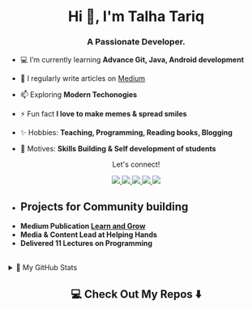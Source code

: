 <h1 align="center">Hi 👋, I'm Talha Tariq</h1>
<h3 align="center">A Passionate Developer.</h3>



- 💻 I’m currently learning **Advance Git, Java, Android development**

- 📝 I regularly write articles on [Medium](https://talhatariq-tt.medium.com/)

- 📫 Exploring  **Modern Techonogies**

- ⚡ Fun fact **I love to make memes & spread smiles**

- ✨ Hobbies: **Teaching, Programming, Reading books, Blogging**

- 💪 Motives: **Skills Building & Self development of students**


<div align="center">
<p align="center">Let's connect!</p>
<a href="https://www.linkedin.com/in/talha-tariq-7511631b0/">
    <img src="https://img.shields.io/badge/linkedin-%230077B5.svg?&style=for-the-badge&logo=linkedin&logoColor=white" />
</a>

<a href="https://web.facebook.com/profile.php?id=100027270442218">
    <img src="https://img.shields.io/badge/Facebook-1877F2?style=for-the-badge&logo=facebook&logoColor=white" />
</a>

<a href="https://twitter.com/Talha_Tariq_TT/">
    <img src="https://img.shields.io/badge/Twitter-1DA1F2?style=for-the-badge&logo=twitter&logoColor=white" />
</a>

<a href="https://www.instagram.com/tt_creator123/?hl=en">
    <img src="https://img.shields.io/badge/Instagram-E4405F?style=for-the-badge&logo=instagram&logoColor=white" />
</a>


<a href="https://talhatariq-tt.medium.com/">
    <img src="https://img.shields.io/badge/Medium-12100E?style=for-the-badge&logo=medium&logoColor=white" />
</a>
</div>

- ## Projects for Community building
- **Medium Publication [Learn and Grow](https://medium.com/learn-and-grow)**
- **Media & Content Lead at Helping Hands**
- **Delivered 11 Lectures on Programming**


<br>

<details>
<summary>📝 My GitHub Stats</summary>
<br>

[![Talha's github stats](https://github-readme-stats.vercel.app/api?username=TT-talhatariq&theme=gotham)](https://github.com/TT-talhatariq/github-readme-stats)
![Talha's Languages Stats](https://github-readme-stats.vercel.app/api/top-langs/?username=TT-talhatariq&theme=gotham&hide_langs_below=1&layout=compact)
</details>
<h2  align="center">💻 Check Out My Repos ⬇️ </h2>

